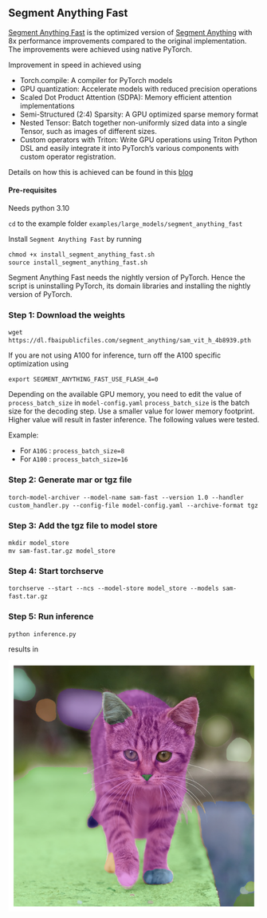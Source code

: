 
## Segment Anything Fast

[Segment Anything Fast](https://github.com/pytorch-labs/segment-anything-fast) is the optimized version of [Segment Anything](https://github.com/facebookresearch/segment-anything) with 8x performance improvements compared to the original implementation. The improvements were achieved using native PyTorch.

Improvement in speed in achieved using
- Torch.compile: A compiler for PyTorch models
- GPU quantization: Accelerate models with reduced precision operations
- Scaled Dot Product Attention (SDPA): Memory efficient attention implementations
- Semi-Structured (2:4) Sparsity: A GPU optimized sparse memory format
- Nested Tensor: Batch together non-uniformly sized data into a single Tensor, such as images of different sizes.
- Custom operators with Triton: Write GPU operations using Triton Python DSL and easily integrate it into PyTorch’s various components with custom operator registration.

Details on how this is achieved can be found in this [blog](https://pytorch.org/blog/accelerating-generative-ai/)

#### Pre-requisites

Needs python 3.10

`cd` to the example folder `examples/large_models/segment_anything_fast`

Install `Segment Anything Fast` by running
```
chmod +x install_segment_anything_fast.sh
source install_segment_anything_fast.sh
```
Segment Anything Fast needs the nightly version of PyTorch. Hence the script is uninstalling PyTorch, its domain libraries and installing the nightly version of PyTorch.


### Step 1: Download the weights

```
wget https://dl.fbaipublicfiles.com/segment_anything/sam_vit_h_4b8939.pth
```

If you are not using A100 for inference, turn off the A100 specific optimization using
```
export SEGMENT_ANYTHING_FAST_USE_FLASH_4=0
```

Depending on the available GPU memory, you need to edit the value of `process_batch_size` in `model-config.yaml`
`process_batch_size` is the batch size for the decoding step. Use a smaller value for lower memory footprint.
Higher value will result in faster inference. The following values were tested.

Example:
  - For `A10G` : `process_batch_size=8`
  - For `A100` : `process_batch_size=16`


### Step 2: Generate mar or tgz file

```
torch-model-archiver --model-name sam-fast --version 1.0 --handler custom_handler.py --config-file model-config.yaml --archive-format tgz
```

### Step 3: Add the tgz file to model store

```
mkdir model_store
mv sam-fast.tar.gz model_store
```

### Step 4: Start torchserve

```
torchserve --start --ncs --model-store model_store --models sam-fast.tar.gz
```

### Step 5: Run inference

```
python inference.py
```

results in

![kitten_mask_sam_fast](./kitten_mask_fast.png)
